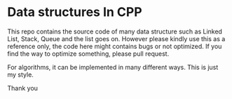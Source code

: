 # Data structures In CPP
This repo contains the source code of many data structure such as Linked List, Stack, Queue and the list goes on.
However please kindly use this as a reference only, the code here might contains bugs or not optimized.
If you find the way to optimize something, please pull request. 

For algorithms, it can be implemented in many different ways. This is just my style.

Thank you
